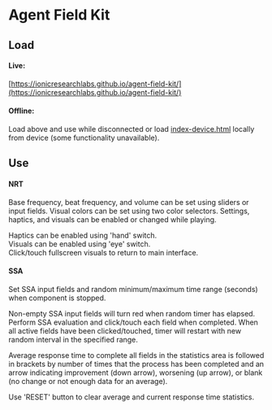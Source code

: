 # Agent Field Kit
## Load

#### Live:
[https://ionicresearchlabs.github.io/agent-field-kit/](https://ionicresearchlabs.github.io/agent-field-kit/)

#### Offline:
Load above and use while disconnected or load [index-device.html](https://github.com/ionicresearchlabs/agent-field-kit/blob/main/index-device.html) locally from device (some functionality unavailable).

## Use
#### NRT

Base frequency, beat frequency, and volume can be set using sliders or input fields. Visual colors can be set using two color selectors. Settings, haptics, and visuals can be enabled or changed while playing.


Haptics can be enabled using 'hand' switch.<br>
Visuals can be enabled using 'eye' switch.<br>
Click/touch fullscreen visuals to return to main interface.

#### SSA

Set SSA input fields and random minimum/maximum time range (seconds) when component is stopped.

Non-empty SSA input fields will turn red when random timer has elapsed. Perform SSA evaluation and click/touch each field when completed. When all active fields have been clicked/touched, timer will restart with new random interval in the specified range.

Average response time to complete all fields in the statistics area is followed in brackets by number of times that the process has been completed and an arrow indicating improvement (down arrow), worsening (up arrow), or blank (no change or not enough data for an average).

Use 'RESET' button to clear average and current response time statistics.
